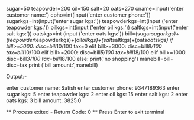 sugar=50
teapowder=200
oil=150
salt=20
oats=270
cname=input('enter customer name:')
cpho=int(input('enter customer phone:'))
sugarkgs=int(input('enter sugar kgs:'))
teapowderkgs=int(input ('enter teapowder kgs:'))
oilkgs=int(input ('enter oil kgs:'))
saltkgs=int(input('enter salt kgs:'))
oatskgs=int (input ('enter oats kgs:'))
bill=(sugar*sugarkgs)+(teapowder*teapowderkgs)+(oil*oilkgs)+(salt*saltkgs)+(oats*oatskgs) 
if bill>=5000:
    disc=bill*10/100
    tax=0
elif bill>=3000:
    disc=bill*8/100
    tax=bill*10/100
elif bill>=2000:
    disc=bill*5/100
    tax=bill*18/100
elif bill>=1000:
    disc=bill*3/100
    tax=bill*18/100
else:
    print('no shopping')
manebill=bill-disc+tax
print ('bill amount:',manebill)
    
Output:-

enter customer name:
Satish
enter customer phone:
9347189363
enter sugar kgs:
5
enter teapowder kgs:
2
enter oil kgs:
15
enter salt kgs:
2
enter oats kgs:
3
bill amount: 3825.0


** Process exited - Return Code: 0 **
Press Enter to exit terminal
